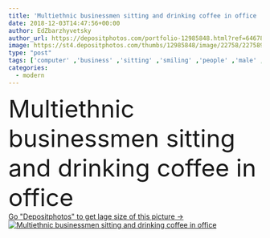 ```yaml
---
title: 'Multiethnic businessmen sitting and drinking coffee in office '
date: 2018-12-03T14:47:56+00:00
author: EdZbarzhyvetsky
author_url: https://depositphotos.com/portfolio-12985848.html?ref=64678756
image: https://st4.depositphotos.com/thumbs/12985848/image/22758/227589572/api_thumb_450.jpg?forcejpeg=true
type: "post"
tags: ['computer' ,'business' ,'sitting' ,'smiling' ,'people' ,'male' ,'connection' ,'coffee' ,'modern' ,'Men' ,'office' ,'traditional' ,'communication' ,'wireless' ,'laptop' ,'furniture' ,'culture' ,'indoors' ,'profession' ,'drinks' ,'drinking' ,'workplace' ,'workspace' ,'successful' ,'meeting' ,'arab' ,'businessmen' ,'businesspeople' ,'partners' ,'formalwear' ,'partnership' ,'Islamic' ,'arabian' ,'cups' ,'collaboration' ,'colleagues' ,'coworkers' ,'gadgets' ,'multicultural' ,'multiethnic' ,'professional occupation' ,'african american' ,'middle east' ,'Digital Tablet' ,'black man' ,'digital devices' ,'muslim man' ,'collaborative business' ]
categories: 
  - modern
---
```

<div aling="center">
            <font size="60"> Multiethnic businessmen sitting and drinking coffee in office</font>   
</div>
<div>
    <a href='https://depositphotos.com/227589572/stock-photo-multiethnic-businessmen-sitting-drinking-coffee.html?ref=64678756' target=_blank > Go "Depositphotos" to get lage size of this picture ->
        <img href='https://depositphotos.com/227589572/stock-photo-multiethnic-businessmen-sitting-drinking-coffee.html?ref=64678756' src='https://st4.depositphotos.com/12985848/22758/i/950/depositphotos_227589572-stock-photo-multiethnic-businessmen-sitting-drinking-coffee.jpg?forcejpeg=true' alt='Multiethnic businessmen sitting and drinking coffee in office' >
    </a>
</div>
